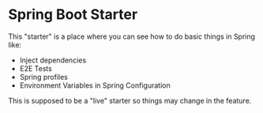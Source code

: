 # Spring Boot Starter

This "starter" is a place where you can see how to do basic things in Spring like:
- Inject dependencies
- E2E Tests
- Spring profiles
- Environment Variables in Spring Configuration

This is supposed to be a "live" starter so things may change in the feature.
